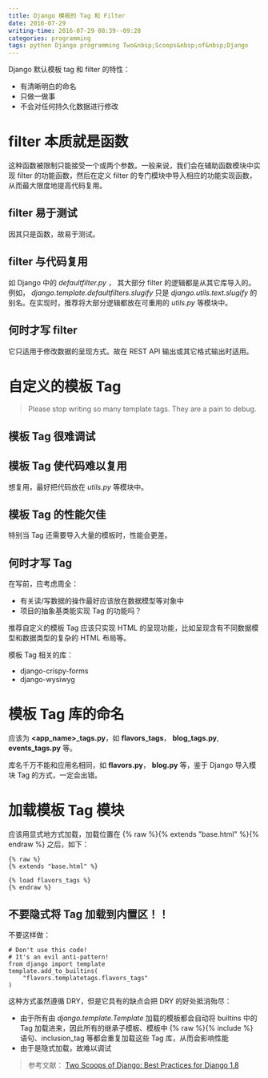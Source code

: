 ```yaml
---
title: Django 模板的 Tag 和 Filter
date: 2016-07-29
writing-time: 2016-07-29 08:39--09:28
categories: programming
tags: python Django programming Two&nbsp;Scoops&nbsp;of&nbsp;Django
---
```


Django 默认模板 tag 和 filter 的特性：

+ 有清晰明白的命名
+ 只做一做事
+ 不会对任何持久化数据进行修改


# filter 本质就是函数

这种函数被限制只能接受一个或两个参数。一般来说，我们会在辅助函数模块中实现 filter 的功能函数，然后在定义 filter 的专门模块中导入相应的功能实现函数，从而最大限度地提高代码复用。

## filter 易于测试

因其只是函数，故易于测试。

## filter 与代码复用

如 Django 中的 *defaultfilter.py* ， 其大部分 filter 的逻辑都是从其它库导入的。例如， *django.template.defaultfilters.slugify* 只是 *django.utils.text.slugify* 的别名。在实现时，推荐将大部分逻辑都放在可重用的 *utils.py* 等模块中。

## 何时才写 filter

它只适用于修改数据的呈现方式。故在 REST API 输出或其它格式输出时适用。

# 自定义的模板 Tag

> Please stop writing so many template tags. They are a pain to debug.

## 模板 Tag 很难调试

## 模板 Tag 使代码难以复用

想复用，最好把代码放在 *utils.py* 等模块中。

## 模板 Tag 的性能欠佳

特别当 Tag 还需要导入大量的模板时，性能会更差。

## 何时才写 Tag

在写前，应考虑周全：

+ 有关读/写数据的操作最好应该放在数据模型等对象中
+ 项目的抽象基类能实现 Tag 的功能吗？


推荐自定义的模板 Tag 应该只实现 HTML 的呈现功能，比如呈现含有不同数据模型和数据类型的复杂的 HTML 布局等。

模板 Tag 相关的库：

+ django-crispy-forms
+ django-wysiwyg


# 模板 Tag 库的命名

应该为 **&lt;app_name&gt;_tags.py**，如 **flavors_tags**， **blog_tags.py**, **events_tags.py** 等。

库名千万不能和应用名相同，如 **flavors.py**， **blog.py** 等，鉴于 Django 导入模块 Tag 的方式，一定会出错。

# 加载模板 Tag 模块

应该用显式地方式加载，加载位置在 {% raw %}{% extends "base.html" %}{% endraw %} 之后，如下：

```jinja2
{% raw %}
{% extends "base.html" %}

{% load flavors_tags %}
{% endraw %}
```

## 不要隐式将 Tag 加载到内置区！！

不要这样做：

```
# Don't use this code!
# It's an evil anti-pattern!
from django import template
template.add_to_builtins(
    "flavors.templatetags.flavors_tags"
)
```

这种方式虽然遵循 DRY，但是它具有的缺点会把 DRY 的好处抵消殆尽：

+ 由于所有由 *django.template.Template* 加载的模板都会自动将 builtins 中的 Tag 加载进来，因此所有的继承子模板、模板中 {% raw %}{% include %} 语句、inclusion_tag 等都会重复加载这些 Tag 库，从而会影响性能
+ 由于是隐式加载，故难以调试

> 参考文献： [Two Scoops of Django: Best Practices for Django 1.8](https://www.amazon.com/Two-Scoops-Django-Best-Practices/dp/0981467342/)
